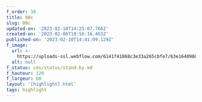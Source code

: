 ```yaml
---
f_order: 16
title: 00c
slug: 00c
updated-on: '2023-02-10T14:25:07.766Z'
created-on: '2023-02-06T19:56:16.463Z'
published-on: '2023-02-10T14:41:09.129Z'
f_image:
  url: >-
    https://uploads-ssl.webflow.com/6141f41868c3e33a265cbfe7/63e164096043d71ade31e19e_000c.jpg
  alt: null
f_status: cms/status/stand-by.md
f_hauteur: 120
f_largeur: 60
layout: '[highlight].html'
tags: highlight
---
```



